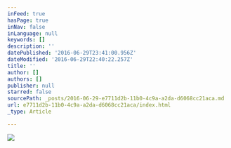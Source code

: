 ```yaml
---
inFeed: true
hasPage: true
inNav: false
inLanguage: null
keywords: []
description: ''
datePublished: '2016-06-29T23:41:00.956Z'
dateModified: '2016-06-29T22:40:22.257Z'
title: ''
author: []
authors: []
publisher: null
starred: false
sourcePath: _posts/2016-06-29-e7711d2b-11b0-4c9a-a2da-d6068cc21aca.md
url: e7711d2b-11b0-4c9a-a2da-d6068cc21aca/index.html
_type: Article

---
```

![](https://the-grid-user-content.s3-us-west-2.amazonaws.com/9ea6cbd3-3ef8-409e-bd52-7d14104312a1.jpg)